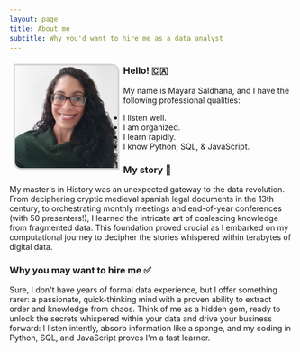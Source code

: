 ```yaml
---
layout: page
title: About me
subtitle: Why you'd want to hire me as a data analyst
---
```

<img 
  align="left" 
  style="width:13em; height:13em; border: .25em solid lightgrey; border-top-right-radius: 1em; border-bottom-left-radius: 1em; margin: 0.5em; "
  src="/assets/img/may_photo.png" 
  alt="My data analyst photo!">

### Hello! 🇨🇦

My name is Mayara Saldhana, and I have the following professional qualities:
  - I listen well.
  - I am organized.
  - I learn rapidly.
  - I know Python, SQL, & JavaScript. 

### My story 🐝

My master's in History was an unexpected gateway to the data revolution. From deciphering cryptic medieval spanish legal documents in the 13th century, to orchestrating monthly meetings and end-of-year conferences (with 50 presenters!), I learned the intricate art of coalescing knowledge from fragmented data. This foundation proved crucial as I embarked on my computational journey to decipher the stories whispered within terabytes of digital data.

### Why you may want to hire me ✅

Sure, I don't have years of formal data experience, but I offer something rarer: a passionate, quick-thinking mind with a proven ability to extract order and knowledge from chaos. Think of me as a hidden gem, ready to unlock the secrets whispered within your data and drive your business forward: I listen intently, absorb information like a sponge, and my coding in Python, SQL, and JavaScript proves I'm a fast learner. 


